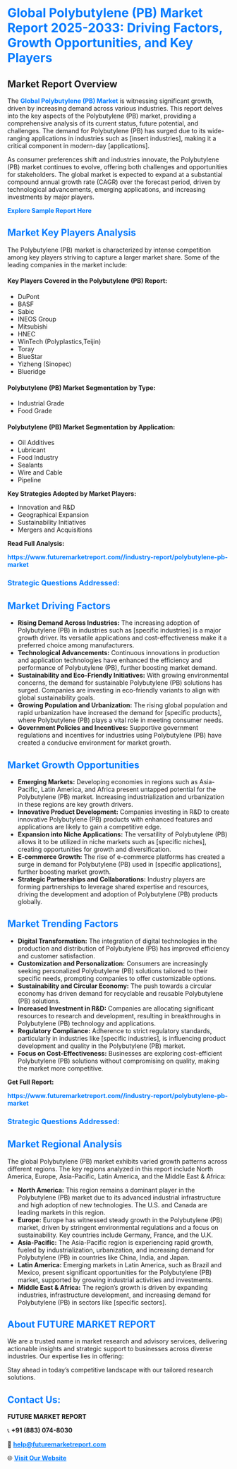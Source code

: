 <h1 style="color: #007BFF;">Global Polybutylene (PB) Market Report 2025-2033: Driving Factors, Growth Opportunities, and Key Players</h1>

<section id="overview">
<h2>Market Report Overview</h2>
<p>The <a href="https://www.futuremarketreport.com//industry-report/polybutylene-pb-market" style="color: #007BFF; text-decoration: none;"><strong>Global Polybutylene (PB) Market</strong></a> is witnessing significant growth, driven by increasing demand across various industries. This report delves into the key aspects of the Polybutylene (PB) market, providing a comprehensive analysis of its current status, future potential, and challenges. The demand for Polybutylene (PB) has surged due to its wide-ranging applications in industries such as [insert industries], making it a critical component in modern-day [applications].</p>
<p>As consumer preferences shift and industries innovate, the Polybutylene (PB) market continues to evolve, offering both challenges and opportunities for stakeholders. The global market is expected to expand at a substantial compound annual growth rate (CAGR) over the forecast period, driven by technological advancements, emerging applications, and increasing investments by major players.</p>
</section>

<section id="overview">
<p><a href="https://www.futuremarketreport.com//request-sample/reportId=59306" style="color: #007BFF; text-decoration: none;"><strong>Explore Sample Report Here</strong></a></p>
</section>

<section id="key-players">
<h2 style="color: #007BFF;">Market Key Players Analysis</h2>
<p>The Polybutylene (PB) market is characterized by intense competition among key players striving to capture a larger market share. Some of the leading companies in the market include:</p>
<h4>Key Players Covered in the Polybutylene (PB) Report:</h4>
<ul><li>DuPont</li><li>BASF</li><li>Sabic</li><li>INEOS Group</li><li>Mitsubishi</li><li>HNEC</li><li>WinTech (Polyplastics,Teijin)</li><li>Toray</li><li>BlueStar</li><li>Yizheng (Sinopec)</li><li>Blueridge</li></ul>
<h4>Polybutylene (PB) Market Segmentation by Type:</h4>
<ul><li>Industrial Grade</li><li>Food Grade</li></ul>

<h4>Polybutylene (PB) Market Segmentation by Application:</h4>
<ul><li>Oil Additives</li><li>Lubricant</li><li>Food Industry</li><li>Sealants</li><li>Wire and Cable</li><li>Pipeline</li></ul>
<p><strong>Key Strategies Adopted by Market Players:</strong></p>
<ul>
<li>Innovation and R&D</li>
<li>Geographical Expansion</li>
<li>Sustainability Initiatives</li>
<li>Mergers and Acquisitions</li>
</ul>
</section>

<section>
<p><strong>Read Full Analysis: </strong></p><a href="https://www.futuremarketreport.com//industry-report/polybutylene-pb-market" style="color: #007BFF; text-decoration: none;"><strong>https://www.futuremarketreport.com//industry-report/polybutylene-pb-market</strong></a>
<h3 style="color: #007BFF;">Strategic Questions Addressed:</h3>
</section>

<section id="driving-factors">
<h2 style="color: #007BFF;">Market Driving Factors</h2>
<ul>
<li><strong>Rising Demand Across Industries:</strong> The increasing adoption of Polybutylene (PB) in industries such as [specific industries] is a major growth driver. Its versatile applications and cost-effectiveness make it a preferred choice among manufacturers.</li>
<li><strong>Technological Advancements:</strong> Continuous innovations in production and application technologies have enhanced the efficiency and performance of Polybutylene (PB), further boosting market demand.</li>
<li><strong>Sustainability and Eco-Friendly Initiatives:</strong> With growing environmental concerns, the demand for sustainable Polybutylene (PB) solutions has surged. Companies are investing in eco-friendly variants to align with global sustainability goals.</li>
<li><strong>Growing Population and Urbanization:</strong> The rising global population and rapid urbanization have increased the demand for [specific products], where Polybutylene (PB) plays a vital role in meeting consumer needs.</li>
<li><strong>Government Policies and Incentives:</strong> Supportive government regulations and incentives for industries using Polybutylene (PB) have created a conducive environment for market growth.</li>
</ul>
</section>

<section id="growth-opportunities">
<h2 style="color: #007BFF;">Market Growth Opportunities</h2>
<ul>
<li><strong>Emerging Markets:</strong> Developing economies in regions such as Asia-Pacific, Latin America, and Africa present untapped potential for the Polybutylene (PB) market. Increasing industrialization and urbanization in these regions are key growth drivers.</li>
<li><strong>Innovative Product Development:</strong> Companies investing in R&D to create innovative Polybutylene (PB) products with enhanced features and applications are likely to gain a competitive edge.</li>
<li><strong>Expansion into Niche Applications:</strong> The versatility of Polybutylene (PB) allows it to be utilized in niche markets such as [specific niches], creating opportunities for growth and diversification.</li>
<li><strong>E-commerce Growth:</strong> The rise of e-commerce platforms has created a surge in demand for Polybutylene (PB) used in [specific applications], further boosting market growth.</li>
<li><strong>Strategic Partnerships and Collaborations:</strong> Industry players are forming partnerships to leverage shared expertise and resources, driving the development and adoption of Polybutylene (PB) products globally.</li>
</ul>
</section>

<section id="trending-factors">
<h2 style="color: #007BFF;">Market Trending Factors</h2>
<ul>
<li><strong>Digital Transformation:</strong> The integration of digital technologies in the production and distribution of Polybutylene (PB) has improved efficiency and customer satisfaction.</li>
<li><strong>Customization and Personalization:</strong> Consumers are increasingly seeking personalized Polybutylene (PB) solutions tailored to their specific needs, prompting companies to offer customizable options.</li>
<li><strong>Sustainability and Circular Economy:</strong> The push towards a circular economy has driven demand for recyclable and reusable Polybutylene (PB) solutions.</li>
<li><strong>Increased Investment in R&D:</strong> Companies are allocating significant resources to research and development, resulting in breakthroughs in Polybutylene (PB) technology and applications.</li>
<li><strong>Regulatory Compliance:</strong> Adherence to strict regulatory standards, particularly in industries like [specific industries], is influencing product development and quality in the Polybutylene (PB) market.</li>
<li><strong>Focus on Cost-Effectiveness:</strong> Businesses are exploring cost-efficient Polybutylene (PB) solutions without compromising on quality, making the market more competitive.</li>
</ul>
</section>

<section>
<p><strong>Get Full Report: </strong></p><a href="https://www.futuremarketreport.com//industry-report/polybutylene-pb-market" style="color: #007BFF; text-decoration: none;"><strong>https://www.futuremarketreport.com//industry-report/polybutylene-pb-market</strong></a>
<h3 style="color: #007BFF;">Strategic Questions Addressed:</h3>
</section>


<section id="regional-analysis">
<h2 style="color: #007BFF;">Market Regional Analysis</h2>
<p>The global Polybutylene (PB) market exhibits varied growth patterns across different regions. The key regions analyzed in this report include North America, Europe, Asia-Pacific, Latin America, and the Middle East & Africa:</p>
<ul>
<li><strong>North America:</strong> This region remains a dominant player in the Polybutylene (PB) market due to its advanced industrial infrastructure and high adoption of new technologies. The U.S. and Canada are leading markets in this region.</li>
<li><strong>Europe:</strong> Europe has witnessed steady growth in the Polybutylene (PB) market, driven by stringent environmental regulations and a focus on sustainability. Key countries include Germany, France, and the U.K.</li>
<li><strong>Asia-Pacific:</strong> The Asia-Pacific region is experiencing rapid growth, fueled by industrialization, urbanization, and increasing demand for Polybutylene (PB) in countries like China, India, and Japan.</li>
<li><strong>Latin America:</strong> Emerging markets in Latin America, such as Brazil and Mexico, present significant opportunities for the Polybutylene (PB) market, supported by growing industrial activities and investments.</li>
<li><strong>Middle East & Africa:</strong> The region’s growth is driven by expanding industries, infrastructure development, and increasing demand for Polybutylene (PB) in sectors like [specific sectors].</li>
</ul>
</section>

<footer>
<h2 style="color: #007BFF;">About FUTURE MARKET REPORT</h2>
<p>We are a trusted name in market research and advisory services, delivering actionable insights and strategic support to businesses across diverse industries. Our expertise lies in offering:</p>

<p>Stay ahead in today’s competitive landscape with our tailored research solutions.</p>

<h2 style="color: #007BFF;">Contact Us:</h2>
<p><strong>FUTURE MARKET REPORT</strong></p>
<p>📞 <strong>+91 (883) 074-8030</strong></p>
<p>📧 <strong><a href="mailto:help@futuremarketreport.com" style="color: #007BFF;">help@futuremarketreport.com</a></strong></p>
<p>🌐 <strong><a href="https://www.futuremarketreport.com/" style="color: #007BFF;">Visit Our Website</a></strong></p>
</footer>